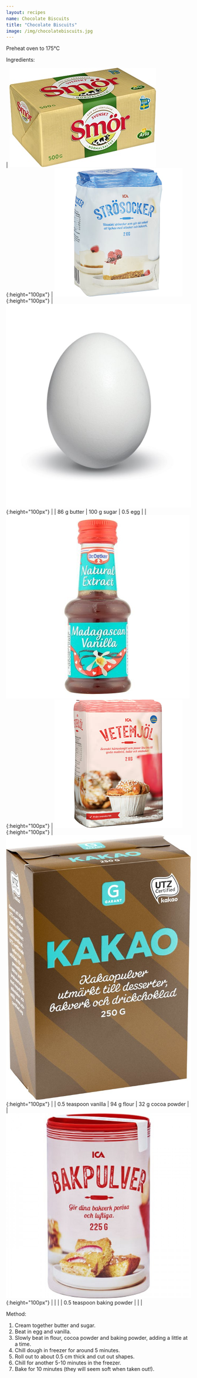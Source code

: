 ```yaml
---
layout: recipes
name: Chocolate Biscuits
title: "Chocolate Biscuits"
image: /img/chocolatebiscuits.jpg
---
```


Preheat oven to 175°C

Ingredients:

| ![Butter](/img/butter.jpg){:height="100px"} | ![Sugar](/img/sugar.jpg){:height="100px"} | ![Egg](/img/egg.jpg){:height="100px"} |
| 86 g butter | 100 g sugar | 0.5 egg |
| ![Vanilla](/img/vanilla.jpg){:height="100px"} | ![Flour](/img/flour.jpg){:height="100px"} | ![Cocoa](/img/cocoa.jpg){:height="100px"} |
| 0.5 teaspoon vanilla | 94 g flour | 32 g cocoa powder |
| ![Baking powder](/img/bakingpowder.jpg){:height="100px"} |  |  |
| 0.5 teaspoon baking powder |  |  |

Method:
1. Cream together butter and sugar.
2. Beat in egg and vanilla.
3. Slowly beat in flour, cocoa powder and baking powder, adding a little at a time.
4. Chill dough in freezer for around 5 minutes.
5. Roll out to about 0.5 cm thick and cut out shapes.
6. Chill for another 5-10 minutes in the freezer.
7. Bake for 10 minutes (they will seem soft when taken out!).
